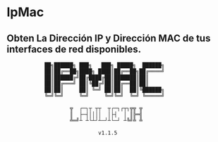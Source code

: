# IpMac
## Obten La Dirección IP y Dirección MAC de tus interfaces de red disponibles.

                ██╗██████╗ ███╗   ███╗ █████╗  ██████╗
                ██║██╔══██╗████╗ ████║██╔══██╗██╔════╝
                ██║██████╔╝██╔████╔██║███████║██║     
                ██║██╔═══╝ ██║╚██╔╝██║██╔══██║██║     
                ██║██║     ██║ ╚═╝ ██║██║  ██║╚██████╗
                ╚═╝╚═╝     ╚═╝     ╚═╝╚═╝  ╚═╝ ╚═════╝
             
                        ╦  ┌─┐┬ ┬┬  ┬┌─┐┌┬┐╦╦ ╦
                        ║  ├─┤││││  │├┤  │ ║╠═╣
                        ╩═╝┴ ┴└┴┘┴─┘┴└─┘ ┴╚╝╩ ╩
             
                                 v1.1.5

